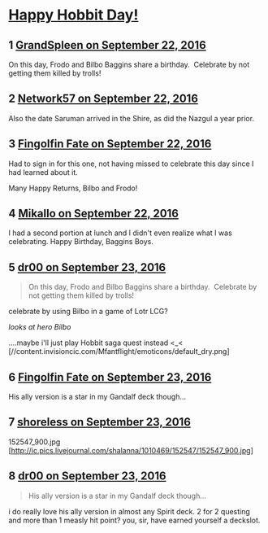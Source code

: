 # [Happy Hobbit Day!](https://community.fantasyflightgames.com/topic/230697-happy-hobbit-day/)

## 1 [GrandSpleen on September 22, 2016](https://community.fantasyflightgames.com/topic/230697-happy-hobbit-day/?do=findComment&comment=2425619)

On this day, Frodo and Bilbo Baggins share a birthday.  Celebrate by not getting them killed by trolls!

## 2 [Network57 on September 22, 2016](https://community.fantasyflightgames.com/topic/230697-happy-hobbit-day/?do=findComment&comment=2425681)

Also the date Saruman arrived in the Shire, as did the Nazgul a year prior.

## 3 [Fingolfin Fate on September 22, 2016](https://community.fantasyflightgames.com/topic/230697-happy-hobbit-day/?do=findComment&comment=2426288)

Had to sign in for this one, not having missed to celebrate this day since I had learned about it.

Many Happy Returns, Bilbo and Frodo!

## 4 [Mikallo on September 22, 2016](https://community.fantasyflightgames.com/topic/230697-happy-hobbit-day/?do=findComment&comment=2426289)

I had a second portion at lunch and I didn't even realize what I was celebrating. Happy Birthday, Baggins Boys.

## 5 [dr00 on September 23, 2016](https://community.fantasyflightgames.com/topic/230697-happy-hobbit-day/?do=findComment&comment=2426722)

> On this day, Frodo and Bilbo Baggins share a birthday.  Celebrate by not getting them killed by trolls!

celebrate by using Bilbo in a game of Lotr LCG?

*looks at hero Bilbo*

....maybe i'll just play Hobbit saga quest instead <_< [//content.invisioncic.com/Mfantflight/emoticons/default_dry.png]

## 6 [Fingolfin Fate on September 23, 2016](https://community.fantasyflightgames.com/topic/230697-happy-hobbit-day/?do=findComment&comment=2426948)

His ally version is a star in my Gandalf deck though...

## 7 [shoreless on September 23, 2016](https://community.fantasyflightgames.com/topic/230697-happy-hobbit-day/?do=findComment&comment=2427360)

152547_900.jpg [http://ic.pics.livejournal.com/shalanna/1010469/152547/152547_900.jpg]

## 8 [dr00 on September 23, 2016](https://community.fantasyflightgames.com/topic/230697-happy-hobbit-day/?do=findComment&comment=2427933)

> His ally version is a star in my Gandalf deck though...

i do really love his ally version in almost any Spirit deck. 2 for 2 questing and more than 1 measly hit point? you, sir, have earned yourself a deckslot.

